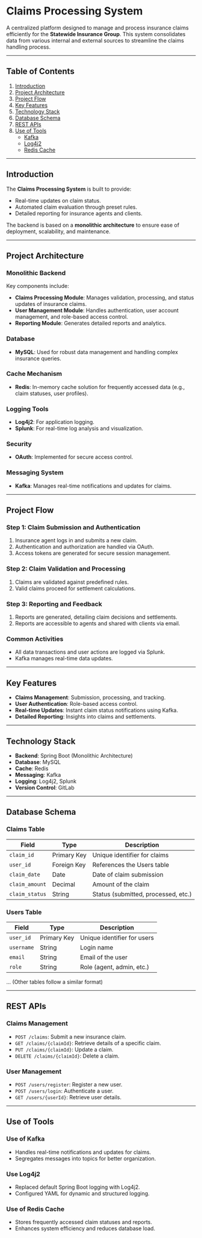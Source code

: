 # Claims Processing System

A centralized platform designed to manage and process insurance claims efficiently for the **Statewide Insurance Group**. This system consolidates data from various internal and external sources to streamline the claims handling process.

---

## Table of Contents
1. [Introduction](#introduction)
2. [Project Architecture](#project-architecture)
3. [Project Flow](#project-flow)
4. [Key Features](#key-features)
5. [Technology Stack](#technology-stack)
6. [Database Schema](#database-schema)
7. [REST APIs](#rest-apis)
8. [Use of Tools](#use-of-tools)
   - [Kafka](#use-of-kafka)
   - [Log4j2](#use-log4j2)
   - [Redis Cache](#use-of-redis-cache)

---

## Introduction
The **Claims Processing System** is built to provide:
- Real-time updates on claim status.
- Automated claim evaluation through preset rules.
- Detailed reporting for insurance agents and clients.

The backend is based on a **monolithic architecture** to ensure ease of deployment, scalability, and maintenance.

---

## Project Architecture

### Monolithic Backend
Key components include:
- **Claims Processing Module**: Manages validation, processing, and status updates of insurance claims.
- **User Management Module**: Handles authentication, user account management, and role-based access control.
- **Reporting Module**: Generates detailed reports and analytics.

### Database
- **MySQL**: Used for robust data management and handling complex insurance queries.

### Cache Mechanism
- **Redis**: In-memory cache solution for frequently accessed data (e.g., claim statuses, user profiles).

### Logging Tools
- **Log4j2**: For application logging.
- **Splunk**: For real-time log analysis and visualization.

### Security
- **OAuth**: Implemented for secure access control.

### Messaging System
- **Kafka**: Manages real-time notifications and updates for claims.

---

## Project Flow

### Step 1: Claim Submission and Authentication
1. Insurance agent logs in and submits a new claim.
2. Authentication and authorization are handled via OAuth.
3. Access tokens are generated for secure session management.

### Step 2: Claim Validation and Processing
1. Claims are validated against predefined rules.
2. Valid claims proceed for settlement calculations.

### Step 3: Reporting and Feedback
1. Reports are generated, detailing claim decisions and settlements.
2. Reports are accessible to agents and shared with clients via email.

### Common Activities
- All data transactions and user actions are logged via Splunk.
- Kafka manages real-time data updates.

---

## Key Features
- **Claims Management**: Submission, processing, and tracking.
- **User Authentication**: Role-based access control.
- **Real-time Updates**: Instant claim status notifications using Kafka.
- **Detailed Reporting**: Insights into claims and settlements.

---

## Technology Stack
- **Backend**: Spring Boot (Monolithic Architecture)
- **Database**: MySQL
- **Cache**: Redis
- **Messaging**: Kafka
- **Logging**: Log4j2, Splunk
- **Version Control**: GitLab

---

## Database Schema

### Claims Table
| Field         | Type        | Description                      |
|---------------|-------------|----------------------------------|
| `claim_id`    | Primary Key | Unique identifier for claims     |
| `user_id`     | Foreign Key | References the Users table       |
| `claim_date`  | Date        | Date of claim submission         |
| `claim_amount`| Decimal     | Amount of the claim              |
| `claim_status`| String      | Status (submitted, processed, etc.) |

### Users Table
| Field         | Type        | Description                      |
|---------------|-------------|----------------------------------|
| `user_id`     | Primary Key | Unique identifier for users      |
| `username`    | String      | Login name                      |
| `email`       | String      | Email of the user               |
| `role`        | String      | Role (agent, admin, etc.)        |

... (Other tables follow a similar format)

---

## REST APIs

### Claims Management
- `POST /claims`: Submit a new insurance claim.
- `GET /claims/{claimId}`: Retrieve details of a specific claim.
- `PUT /claims/{claimId}`: Update a claim.
- `DELETE /claims/{claimId}`: Delete a claim.

### User Management
- `POST /users/register`: Register a new user.
- `POST /users/login`: Authenticate a user.
- `GET /users/{userId}`: Retrieve user details.

---

## Use of Tools

### Use of Kafka
- Handles real-time notifications and updates for claims.
- Segregates messages into topics for better organization.

### Use Log4j2
- Replaced default Spring Boot logging with Log4j2.
- Configured YAML for dynamic and structured logging.

### Use of Redis Cache
- Stores frequently accessed claim statuses and reports.
- Enhances system efficiency and reduces database load.


